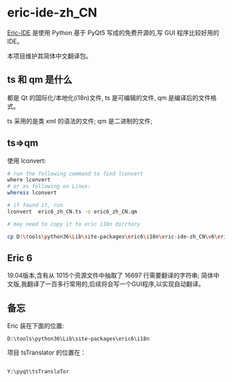 # eric-ide-zh_CN


[Eric-IDE](https://sourceforge.net/projects/eric-ide/files/eric6/stable/) 是使用 Python 基于 PyQt5 写成的免费开源的,写 GUI 程序比较好用的 IDE。

本项目维护其简体中文翻译包。




## ts 和 qm 是什么

都是 Qt 的国际化/本地化(i18n)文件, ts 是可编辑的文件, qm 是编译后的文件格式。

ts 采用的是类 xml 的语法的文件;
qm 是二进制的文件;



## ts=>qm
使用 lconvert:
```bash
# run the following command to find lconvert
where lconvert
# or as following on Linux:
whereis lconvert

# if found it, run
lconvert  eric6_zh_CN.ts -o eric6_zh_CN.qm

# may need to copy it to eric i18n dirctory

cp D:\tools\python36\Lib\site-packages\eric6\i18n\eric-ide-zh_CN\v6\eric6_zh_CN.qm D:\tools\python36\Lib\site-packages\eric6\i18n

```




## Eric 6
19.04版本,含有从 1015个资源文件中抽取了 16697 行需要翻译的字符串;
简体中文版,我翻译了一百多行常用的,后续将会写一个GUI程序,以实现自动翻译。



## 备忘
Eric 装在下面的位置:
```
D:\tools\python36\Lib\site-packages\eric6\i18n

```
项目 tsTranslator 的位置在：
```

Y:\pyqt\tsTranslaTor

```
